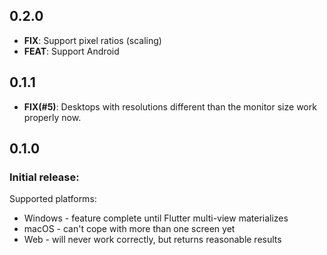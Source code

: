 ## 0.2.0

- **FIX**: Support pixel ratios (scaling)
- **FEAT**: Support Android

## 0.1.1

- **FIX(#5)**: Desktops with resolutions different than the monitor size work properly now.

## 0.1.0

### Initial release:

Supported platforms:

- Windows - feature complete until Flutter multi-view materializes
- macOS - can't cope with more than one screen yet
- Web - will never work correctly, but returns reasonable results
